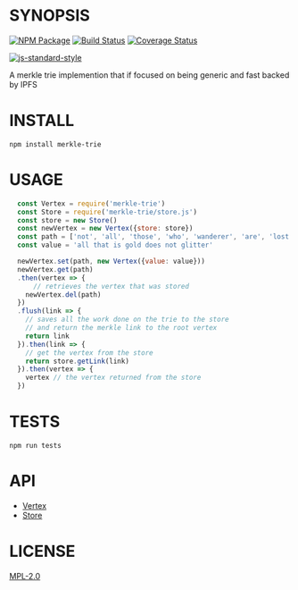# SYNOPSIS 
[![NPM Package](https://img.shields.io/npm/v/merkle-trie.svg?style=flat-square)](https://www.npmjs.org/package/merkle-trie)
[![Build Status](https://img.shields.io/travis/wanderer/merkle-trie.svg?branch=master&style=flat-square)](https://travis-ci.org/wanderer/merkle-trie)
[![Coverage Status](https://img.shields.io/coveralls/wanderer/merkle-trie.svg?style=flat-square)](https://coveralls.io/r/wanderer/merkle-trie)

[![js-standard-style](https://cdn.rawgit.com/feross/standard/master/badge.svg)](https://github.com/feross/standard)  

A merkle trie implemention that if focused on being generic and fast backed by IPFS

# INSTALL
`npm install merkle-trie`

# USAGE

```javascript
  const Vertex = require('merkle-trie')
  const Store = require('merkle-trie/store.js')
  const store = new Store()
  const newVertex = new Vertex({store: store})
  const path = ['not', 'all', 'those', 'who', 'wanderer', 'are', 'lost']
  const value = 'all that is gold does not glitter'

  newVertex.set(path, new Vertex({value: value}))
  newVertex.get(path)
  .then(vertex => {
      // retrieves the vertex that was stored
    newVertex.del(path)
  })
  .flush(link => {
    // saves all the work done on the trie to the store
    // and return the merkle link to the root vertex
    return link
  }).then(link => {
    // get the vertex from the store
    return store.getLink(link)
  }).then(vertex => {
    vertex // the vertex returned from the store  
  })
```

# TESTS
`npm run tests`

# API
 - [Vertex](./docs/Vertex.md)  
 - [Store](./docs/Store.md)

# LICENSE
[MPL-2.0](https://tldrlegal.com/license/mozilla-public-license-2.0-(mpl-2))

